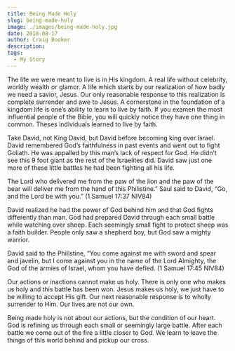 ```yaml
---
title: Being Made Holy
slug: being-made-holy
image: ./images/being-made-holy.jpg
date: 2018-08-17
author: Craig Booker
description:
tags:
  - My Story
---
```


The life we were meant to live is in His kingdom. A real life without celebrity, worldly wealth or glamor. A life which starts by our realization of how badly we need a savior, Jesus. Our only reasonable response to this realization is complete surrender and awe to Jesus. A cornerstone in the foundation of a kingdom life is one’s ability to learn to live by faith. If you examen the most influential people of the Bible, you will quickly notice they have one thing in common. Theses individuals learned to live by faith.

Take David, not King David, but David before becoming king over Israel. David remembered God’s faithfulness in past events and went out to fight Goliath. He was appalled by this man’s lack of respect for God. He didn’t see this 9 foot giant as the rest of the Israelites did. David saw just one more of these little battles he had been fighting all his life.

The Lord who delivered me from the paw of the lion and the paw of the bear will deliver me from the hand of this Philistine.” Saul said to David, “Go, and the Lord be with you.” (1 Samuel 17:37 NIV84)

David realized he had the power of God behind him and that God fights differently than man. God had prepared David through each small battle while watching over sheep. Each seemingly small fight to protect sheep was a faith builder. People only saw a shepherd boy, but God saw a mighty warrior.

David said to the Philistine, “You come against me with sword and spear and javelin, but I come against you in the name of the Lord Almighty, the God of the armies of Israel, whom you have defied. (1 Samuel 17:45 NIV84)

Our actions or inactions cannot make us holy. There is only one who makes us holy and this battle has been won. Jesus makes us holy, we just have to be willing to accept His gift. Our next reasonable response is to wholly surrender to Him. Our lives are not our own.

Being made holy is not about our actions, but the condition of our heart. God is refining us through each small or seemingly large battle. After each battle we come out of the fire a little closer to God. We learn to leave the things of this world behind and pickup our cross.
